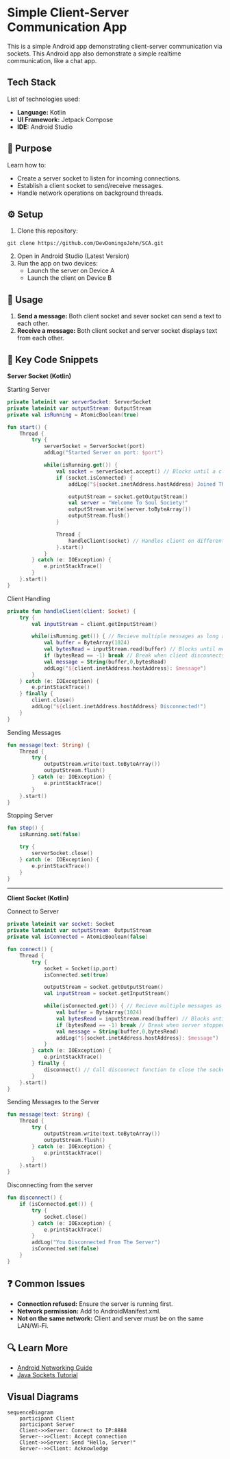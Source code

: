 # Simple Client-Server Communication App
This is a simple Android app demonstrating client-server communication via sockets.
This Android app also demonstrate a simple realtime communication, like a chat app.

## Tech Stack
List of technologies used:
* **Language:** Kotlin
* **UI Framework:** Jetpack Compose
* **IDE:** Android Studio

## 🎯 Purpose
Learn how to:  
- Create a server socket to listen for incoming connections.  
- Establish a client socket to send/receive messages.
- Handle network operations on background threads.  

## ⚙️ Setup
1. Clone this repository:
```
git clone https://github.com/DevDomingoJohn/SCA.git
```
2. Open in Android Studio (Latest Version)
3. Run the app on two devices:
    * Launch the server on Device A
    * Launch the client on Device B

## 🚀 Usage
1. **Send a message:** Both client socket and sever socket can send a text to each other.
2. **Receive a message:** Both client socket and server socket displays text from each other.

## 📄 Key Code Snippets
**Server Socket (Kotlin)**

Starting Server
```kotlin
private lateinit var serverSocket: ServerSocket
private lateinit var outputStream: OutputStream
private val isRunning = AtomicBoolean(true)

fun start() {
    Thread {
        try {
            serverSocket = ServerSocket(port)
            addLog("Started Server on port: $port")

            while(isRunning.get()) {
                val socket = serverSocket.accept() // Blocks until a client connects
                if (socket.isConnected) {
                    addLog("${socket.inetAddress.hostAddress} Joined The Server")

                    outputStream = socket.getOutputStream()
                    val server = "Welcome To Soul Society!"
                    outputStream.write(server.toByteArray())
                    outputStream.flush()
                }

                Thread {
                    handleClient(socket) // Handles client on different thread
                }.start()
            }
        } catch (e: IOException) {
            e.printStackTrace()
        }
    }.start()
}
```
Client Handling
```kotlin
private fun handleClient(client: Socket) {
    try {
        val inputStream = client.getInputStream()

        while(isRunning.get()) { // Recieve multiple messages as long as the server is running
            val buffer = ByteArray(1024)
            val bytesRead = inputStream.read(buffer) // Blocks until messages comes
            if (bytesRead == -1) break // Break when client disconnects
            val message = String(buffer,0,bytesRead)
            addLog("${client.inetAddress.hostAddress}: $message")
        }
    } catch (e: IOException) {
        e.printStackTrace()
    } finally {
        client.close()
        addLog("${client.inetAddress.hostAddress} Disconnected!")
    }
}
```
Sending Messages
```kotlin
fun message(text: String) {
    Thread {
        try {
            outputStream.write(text.toByteArray())
            outputStream.flush()
        } catch (e: IOException) {
            e.printStackTrace()
        }
    }.start()
}
```
Stopping Server
```kotlin
fun stop() {
    isRunning.set(false)

    try {
        serverSocket.close()
    } catch (e: IOException) {
        e.printStackTrace()
    }
}
```
---
**Client Socket (Kotlin)**

Connect to Server
```kotlin
private lateinit var socket: Socket
private lateinit var outputStream: OutputStream
private val isConnected = AtomicBoolean(false)

fun connect() {
    Thread {
        try {
            socket = Socket(ip,port)
            isConnected.set(true)

            outputStream = socket.getOutputStream()
            val inputStream = socket.getInputStream()

            while(isConnected.get()) { // Recieve multiple messages as long as client is connected to ther server
                val buffer = ByteArray(1024)
                val bytesRead = inputStream.read(buffer) // Blocks until message comes
                if (bytesRead == -1) break // Break when server stopped
                val message = String(buffer,0,bytesRead)
                addLog("${socket.inetAddress.hostAddress}: $message")
            }
        } catch (e: IOException) {
            e.printStackTrace()
        } finally {
            disconnect() // Call disconnect function to close the socket after the server stopped
        }
    }.start()
}
```
Sending Messages to the Server
```kotlin
fun message(text: String) {
    Thread {
        try {
            outputStream.write(text.toByteArray())
            outputStream.flush()
        } catch (e: IOException) {
            e.printStackTrace()
        }
    }.start()
}
```
Disconnecting from the server
```kotlin
fun disconnect() {
    if (isConnected.get()) {
        try {
            socket.close()
        } catch (e: IOException) {
            e.printStackTrace()
        }
        addLog("You Disconnected From The Server")
        isConnected.set(false)
    }
}
```

## ❓ Common Issues
- **Connection refused:** Ensure the server is running first.
- **Network permission:** Add <uses-permission android:name="android.permission.INTERNET" /> to AndroidManifest.xml.
- **Not on the same network:** Client and server must be on the same LAN/Wi-Fi.

## 🔍 Learn More
- [Android Networking Guide](https://developer.android.com/develop/connectivity)
- [Java Sockets Tutorial](https://docs.oracle.com/javase/tutorial/networking/sockets/)

## Visual Diagrams
```mermaid  
sequenceDiagram  
    participant Client  
    participant Server  
    Client->>Server: Connect to IP:8888  
    Server-->>Client: Accept connection  
    Client->>Server: Send "Hello, Server!"  
    Server-->>Client: Acknowledge  
``` 
